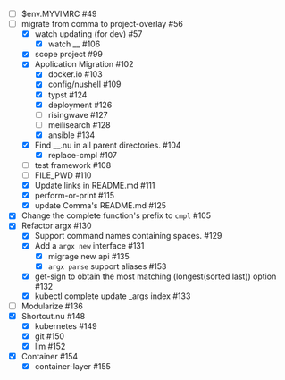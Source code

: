 - [ ] $env.MYVIMRC #49
- [ ] migrate from comma to project-overlay #56
    - [x] watch updating (for dev) #57
        - [x] watch __ #106
    - [x] scope project #99
    - [x] Application Migration #102
        - [x] docker.io #103
        - [x] config/nushell #109
        - [x] typst #124
        - [x] deployment #126
        - [ ] risingwave #127
        - [ ] meilisearch #128
        - [x] ansible #134
    - [x] Find __.nu in all parent directories. #104
        - [x] replace-cmpl <file> #107
    - [ ] test framework #108
    - [ ] FILE_PWD #110
    - [x] Update links in README.md #111
    - [x] perform-or-print #115
    - [x] update Comma's README.md #125
- [x] Change the complete function's prefix to `cmpl` #105
- [x] Refactor argx #130
    - [x] Support command names containing spaces. #129
    - [x] Add a `argx new` interface #131
        - [x] migrage new api #135
        - [x] `argx parse` support aliases #153
    - [x] get-sign to obtain the most matching (longest(sorted last)) option #132
    - [x] kubectl complete update _args index #133
- [ ] Modularize #136
- [x] Shortcut.nu #148
    - [x] kubernetes #149
    - [x] git #150
    - [x] llm #152
- [x] Container #154
    - [x] container-layer #155